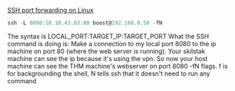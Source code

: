 [SSH port forwarding on Linux](https://linuxhint.com/ssh-port-forwarding-linux/)

```powershell
ssh -L 8080:10.10.43.83:80 boost@192.168.0.50 -fN
```

The syntax is LOCAL_PORT:TARGET_IP:TARGET_PORT
What the SSH command is doing is: Make a connection to my local port 8080 to the ip machine on port 80 (where the web server is running). Your skilstak machine can see the ip because it's using the vpn. So now your host machine can see the THM machine's webserver on port 8080
-fN flags. f is for backgrounding the shell, N tells ssh that it doesn't need to run any command

